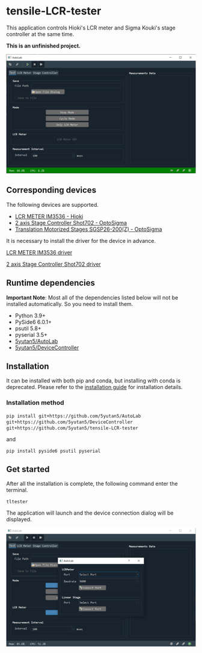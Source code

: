 # tensile-LCR-tester
This application controls Hioki's LCR meter and Sigma Kouki's stage controller at the same time.

**This is an unfinished project.**

![Main Application Window](image/Main_application_window.png)

## Corresponding devices

The following devices are supported.

- [LCR METER IM3536 - Hioki](https://www.hioki.com/en/products/detail/?product_key=5824)
- [2 axis Stage Controller Shot702 - OptoSigma](https://www.global-optosigma.com/en_jp/Catalogs/gno/?from=page&pnoname=SHOT-702&ccode=W9045&dcode=&gnoname=SHOT-702)
- [Translation Motorized Stages SGSP26-200(Z) - OptoSigma](https://www.global-optosigma.com/en_jp/Catalogs/gno/?from=page&pnoname=SGSP26-%28Z%29&ccode=W9016&dcode=&gnoname=SGSP26-200%28Z%29)

It is necessary to install the driver for the device in advance.

[LCR METER IM3536 driver](https://www.hioki.com/en/support/versionup/detail/?downloadid=380)

[2 axis Stage Controller Shot702 driver](https://www.global-optosigma.com/en_jp/software/sample_en.html)

## Runtime dependencies

**Important Note**: Most all of the dependencies listed below will not be installed automatically. So you need to install them.

- Python 3.9+
- PySide6 6.0.1+
- psutil 5.8+
- pyserial 3.5+
- [5yutan5/AutoLab](https://github.com/5yutan5/AutoLab)
- [5yutan5/DeviceController](https://github.com/5yutan5/DeviceController)

## Installation

It can be installed with both pip and conda, but installing with conda is deprecated.
Please refer to the [installation guide](https://github.com/5yutan5/tensile-LCR-tester/blob/main/INSTALLATION_GUIDE.md) for installation details.

### Installation method

```
pip install git+https://github.com/5yutan5/AutoLab git+https://github.com/5yutan5/DeviceController git+https://github.com/5yutan5/tensile-LCR-tester
```
and
```
pip install pyside6 psutil pyserial
```

## Get started

After all the installation is complete, the following command enter the terminal.

```
tltester
```

The application will launch and the device connection dialog will be displayed.

![Application start window](image/Application_start_window.png)
